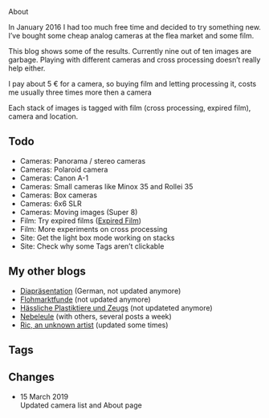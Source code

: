 About

In January 2016 I had too much free time and decided to try something new. I’ve bought some cheap analog cameras at the flea market and some film.

This blog shows some of the results. Currently nine out of ten images are garbage. Playing with different cameras and cross processing doesn’t really help either.

I pay about 5 € for a camera, so buying film and letting processing it, costs me usually three times more then a camera 

Each stack of images is tagged with film (cross processing, expired film), camera and location.

Todo
----

*   Cameras: Panorama / stereo cameras
*   Cameras: Polaroid camera
*   Cameras: Canon A-1
*   Cameras: Small cameras like Minox 35 and Rollei 35
*   Cameras: Box cameras
*   Cameras: 6x6 SLR
*   Cameras: Moving images (Super 8)
*   Film: Try expired films ([Expired Film](/tagged/Expired%20Film))
*   Film: More experiments on cross processing
*   Site: Get the light box mode working on stacks
*   Site: Check why some Tags aren’t clickable

My other blogs
--------------

*   [Diapräsentation](http://diapraesentation.tumblr.com/) (German, not updated anymore)
*   [Flohmarktfunde](http://flohmarktfunde.tumblr.com/) (not updated anymore)
*   [Hässliche Plastiktiere und Zeugs](http://haesslicheplastiktiereundzeugs.tumblr.com/) (not updateted anymore)
*   [Nebeleule](http://nebeleule.de/) (with others, several posts a week)
*   [Ric, an unknown artist](https://ric-unknownartist.tumblr.com) (updated some times)

Tags
----

Changes
-------

*   15 March 2019  
    Updated camera list and About page
